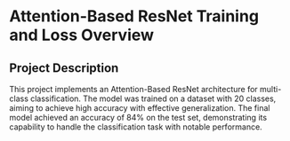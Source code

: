 # Attention-Based ResNet Training and Loss Overview

## Project Description
This project implements an Attention-Based ResNet architecture for multi-class classification. The model was trained on a dataset with 20 classes, aiming to achieve high accuracy with effective generalization. The final model achieved an accuracy of 84% on the test set, demonstrating its capability to handle the classification task with notable performance.
